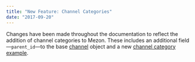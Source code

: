 ```yaml
---
title: "New Feature: Channel Categories"
date: "2017-09-20"
---
```


Changes have been made throughout the documentation to reflect the addition of channel categories to Mezon. These includes an additional field—`parent_id`—to the base [channel](#DOCS_RESOURCES_CHANNEL/channel-object) object and a new [channel category example](#DOCS_RESOURCES_CHANNEL/channel-object-example-channel-category).
